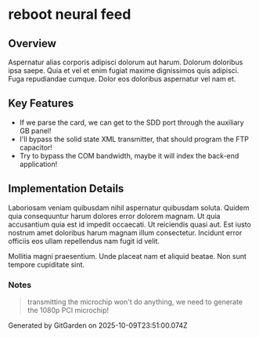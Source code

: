 # reboot neural feed

## Overview
Aspernatur alias corporis adipisci dolorum aut harum. Dolorum doloribus ipsa saepe. Quia et vel et enim fugiat maxime dignissimos quis adipisci. Fuga repudiandae cumque. Dolor eos doloribus aspernatur vel nam et.

## Key Features
- If we parse the card, we can get to the SDD port through the auxiliary GB panel!
- I'll bypass the solid state XML transmitter, that should program the FTP capacitor!
- Try to bypass the COM bandwidth, maybe it will index the back-end application!

## Implementation Details
Laboriosam veniam quibusdam nihil aspernatur quibusdam soluta. Quidem quia consequuntur harum dolores error dolorem magnam. Ut quia accusantium quia est id impedit occaecati. Ut reiciendis quasi aut. Est iusto nostrum amet doloribus harum magnam illum consectetur. Incidunt error officiis eos ullam repellendus nam fugit id velit.
 Mollitia magni praesentium. Unde placeat nam et aliquid beatae. Non sunt tempore cupiditate sint.

### Notes
> transmitting the microchip won't do anything, we need to generate the 1080p PCI microchip!

Generated by GitGarden on 2025-10-09T23:51:00.074Z